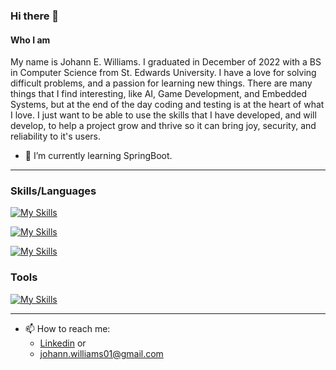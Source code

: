 ### Hi there 👋

#### Who I am
My name is Johann E. Williams. I graduated in December of 2022 with a BS in Computer Science from St. Edwards University. I have a love for solving difficult problems, and a passion for learning new things. There are many things that I find interesting, like AI, Game Development, and Embedded Systems, but at the end of the day coding and testing is at the heart of what I love. I just want to be able to use the skills that I have developed, and will develop, to help a project grow and thrive so it can bring joy, security, and reliability to it's users. 

- 🌱 I’m currently learning SpringBoot.
---

### Skills/Languages
[![My Skills](https://skillicons.dev/icons?i=js,html,css,bootstrap,jquery,php,nodejs,spring)](https://skillicons.dev)

[![My Skills](https://skillicons.dev/icons?i=c,cpp,cs,py,java,swift)](https://skillicons.dev)

[![My Skills](https://skillicons.dev/icons?i=maven,nginx,mysql,mongodb)](https://skillicons.dev)

### Tools
[![My Skills](https://skillicons.dev/icons?i=postman,selenium,git,github,idea,vscode,visualstudio,eclipse,blender,unreal,unity)](https://skillicons.dev)

---

- 📫 How to reach me:
  - [Linkedin][1] or
  - johann.williams01@gmail.com
  
[1]: https://www.linkedin.com/in/johannwilliams/
[2]: https://github.com/Williams-Weather-Map-Project/codup-weather-map


<!--
**JohannWilliams/JohannWilliams** is a ✨ _special_ ✨ repository because its `README.md` (this file) appears on your GitHub profile.

Here are some ideas to get you started:

- 🔭 I’m currently working on ...
- 🌱 I’m currently learning ...
- 👯 I’m looking to collaborate on ...
- 🤔 I’m looking for help with ...
- 💬 Ask me about ...
- 📫 How to reach me: ...
- 😄 Pronouns: ...
- ⚡ Fun fact: ...
-->
